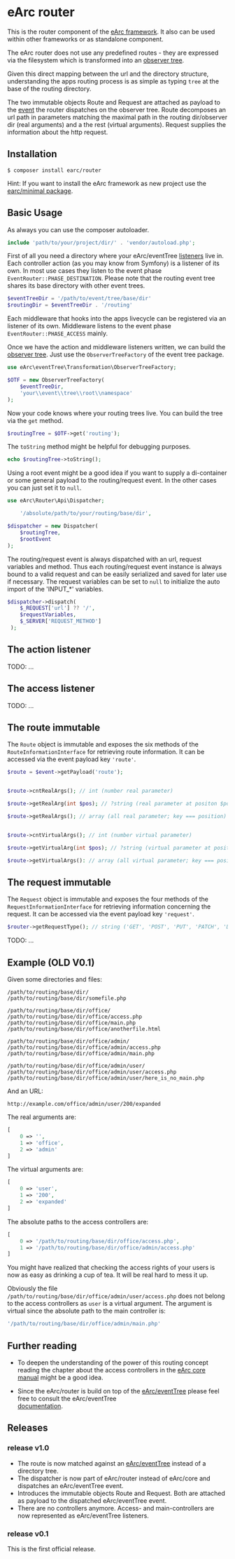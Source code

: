 # eArc router

This is the router component of the 
[eArc framework](https://github.com/Koudela/eArc-core). It also can be used
within other frameworks or as standalone component.

The eArc router does not use any predefined routes - they are expressed via the
filesystem which is transformed into an 
[observer tree](https://github.com/Koudela/eArc-eventTree/blob/master/doc/tree.md).

Given this direct mapping between the url and the directory structure,
understanding the apps routing process is as simple as typing `tree` at the base
of the routing directory.

The two immutable objects Route and Request are attached as payload to the
[event](https://github.com/Koudela/eArc-eventTree/blob/master/doc/event.md)
the router dispatches on the observer tree. Route decomposes an url path in 
parameters matching the maximal path in the routing dir/observer dir (real 
arguments) and a the rest (virtual arguments). Request supplies the information
about the http request. 

## Installation

```
$ composer install earc/router
```

Hint: If you want to install the eArc framework as new project use the
[earc/minimal package](https://github.com/Koudela/eArc-minimal).

## Basic Usage

As always you can use the composer autoloader.

```php
include 'path/to/your/project/dir/' . 'vendor/autoload.php';
```

First of all you need a directory where your eArc/eventTree 
[listeners](https://github.com/Koudela/eArc-eventTree/blob/master/doc/listener.md)
live in. Each controller action (as you may know from Symfony) is a listener of 
its own. In most use cases they listen to the event phase 
`EventRouter::PHASE_DESTINATION`. Please note that the routing event tree shares 
its base directory with other event trees.  

```php
$eventTreeDir = '/path/to/event/tree/base/dir'
$routingDir = $eventTreeDir . '/routing'
```

Each middleware that hooks into the apps livecycle can be registered via an
listener of its own. Middleware listens to the event phase 
`EventRouter::PHASE_ACCESS` mainly. 

Once we have the action and middleware listeners written, we can build the 
[observer tree](https://github.com/Koudela/eArc-eventTree/blob/master/doc/tree.md).
Just use the `ObserverTreeFactory` of the event tree package. 

```php
use eArc\eventTree\Transformation\ObserverTreeFactory;

$OTF = new ObserverTreeFactory(
    $eventTreeDir, 
    'your\\event\\tree\\root\\namespace'
);
```

Now your code knows where your routing trees live. You can build the tree via
the `get` method.

```php
$routingTree = $OTF->get('routing');
```

The `toString` method might be helpful for debugging purposes.

```php
echo $routingTree->toString();
```

Using a root event might be a good idea if you want to supply a di-container or 
some general payload to the routing/request event. In the other cases you can 
just set it to `null`.

```php
use eArc\Router\Api\Dispatcher;

    '/absolute/path/to/your/routing/base/dir',

$dispatcher = new Dispatcher(
    $routingTree,
    $rootEvent
);
```

The routing/request event is always dispatched with an url, request variables 
and method. Thus each routing/request event instance is always bound to a valid 
request and can be easily serialized and saved for later use if necessary. The
request variables can be set to `null` to initialize the auto import of the 
'INPUT_*' variables.
 
```php
$dispatcher->dispatch(
    $_REQUEST['url'] ?? '/',
    $requestVariables,
    $_SERVER['REQUEST_METHOD']
 );
```

## The action listener

TODO: ...

## The access listener

TODO: ...

## The route immutable

The `Route` object is immutable and exposes the six methods of the 
`RouteInformationInterface` for retrieving route
information. It can be accessed via the event payload key `'route'`.

```php
$route = $event->getPayload('route');


$route->cntRealArgs(); // int (number real parameter) 

$route->getRealArg(int $pos); // ?string (real parameter at positon $pos)

$route->getRealArgs(); // array (all real parameter; key === position)


$route->cntVirtualArgs(); // int (number virtual parameter)

$route->getVirtualArg(int $pos); // ?string (virtual parameter at position $pos)

$route->getVirtualArgs(): // array (all virtual parameter; key === position)
```

## The request immutable

The `Request` object is immutable and exposes the four methods of the 
`RequestInformationInterface` for retrieving information concerning the request. 
It can be accessed via the event payload key `'request'`.

```php
$router->getRequestType(); // string ('GET', 'POST', 'PUT', 'PATCH', 'DELETE', ...) 

```

TODO: ...

## Example (OLD V0.1)

Given some directories and files:

```
/path/to/routing/base/dir/
/path/to/routing/base/dir/somefile.php

/path/to/routing/base/dir/office/
/path/to/routing/base/dir/office/access.php
/path/to/routing/base/dir/office/main.php
/path/to/routing/base/dir/office/anotherfile.html

/path/to/routing/base/dir/office/admin/
/path/to/routing/base/dir/office/admin/access.php
/path/to/routing/base/dir/office/admin/main.php

/path/to/routing/base/dir/office/admin/user/
/path/to/routing/base/dir/office/admin/user/access.php
/path/to/routing/base/dir/office/admin/user/here_is_no_main.php
```

And an URL:

```
http://example.com/office/admin/user/200/expanded
```

The real arguments are:

```php
[
    0 => '',
    1 => 'office', 
    2 => 'admin'
]
```

The virtual arguments are:

```php
[
    0 => 'user',
    1 => '200',
    2 => 'expanded'
]
```

The absolute paths to the access controllers are:


```php
[
    0 => '/path/to/routing/base/dir/office/access.php',
    1 => '/path/to/routing/base/dir/office/admin/access.php'
]
```

You might have realized that checking the access rights of your users is now as
easy as drinking a cup of tea. It will be real hard to mess it up.
 
Obviously the file `/path/to/routing/base/dir/office/admin/user/access.php` does 
not belong to the access controllers as `user` is a virtual argument. The
argument is virtual since the absolute path to the main controller is:

```php
'/path/to/routing/base/dir/office/admin/main.php'
```

  

## Further reading 

- To deepen the understanding of the power of this routing concept reading the 
chapter about the access controllers in the 
[eArc core manual](https://github.com/Koudela/eArc-core#the-access-controllers)
might be a good idea. 

- Since the eArc/router is build on top of the
[eArc/eventTree](https://github.com/Koudela/eArc-eventTree) please feel free to 
consult the eArc/eventTree  
[documentation](https://github.com/Koudela/eArc-eventTree/blob/master/README.md).

## Releases

### release v1.0

- The route is now matched against an 
[eArc/eventTree](https://github.com/Koudela/eArc-eventTree) instead of a 
directory tree.
- The dispatcher is now part of eArc/router instead of eArc/core and dispatches 
an eArc/eventTree event.
- Introduces the immutable objects Route and Request. Both are attached as 
payload to the dispatched eArc/eventTree event.
- There are no controllers anymore. Access- and main-controllers are now
represented as eArc/eventTree listeners.

### release v0.1

This is the first official release.
